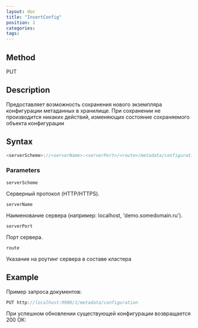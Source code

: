 ```yaml
---
layout: doc
title: "InsertConfig"
position: 1
categories: 
tags:
---
```


## Method

PUT

## Description
Предоставляет возможность сохранения нового экземпляра конфигурации метаданных в хранилище.
При сохранении не производится никаких действий, изменяющих состояние сохраняемого объекта конфигурации

## Syntax
```js
<serverScheme>://<serverName>:<serverPort>/<route>/metadata/configuration
```

### Parameters

`serverScheme`

Серверный протокол (HTTP/HTTPS).

`serverName`

Наименование сервера (например: localhost, 'demo.somedomain.ru').

`serverPort`

Порт сервера.

`route` 

Указание на роутинг сервера в составе кластера

## Example

Пример запроса документов:

```js
PUT http://localhost:9900/1/metadata/configuration 
```

При успешном обновлении существующей конфигурации возвращается 200 ОК: